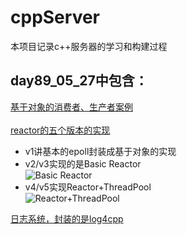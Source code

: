 # cppServer
本项目记录c++服务器的学习和构建过程

## day89_05_27中包含：<br>
[基于对象的消费者、生产者案例](https://github.com/huahuaxiaoyang/cppServer/tree/main/day89_05_27/1_BO_PC)<br><br>
[reactor的五个版本的实现](https://github.com/huahuaxiaoyang/cppServer/tree/main/day89_05_27/Reactor)<br>
* v1讲基本的epoll封装成基于对象的实现<br>
* v2/v3实现的是Basic Reactor<br>
![Basic Reactor](https://img-blog.csdnimg.cn/1ccbcb3c6f6644e9bc16cd3f30930670.png)<br>
* v4/v5实现Reactor+ThreadPool<br>
![Reactor+ThreadPool](https://img-blog.csdnimg.cn/03619a85c286419cb8f84de9a773722f.png)<br>

[日志系统，封装的是log4cpp](https://github.com/huahuaxiaoyang/cppServer/tree/main/day89_05_27/log)<br><br>



